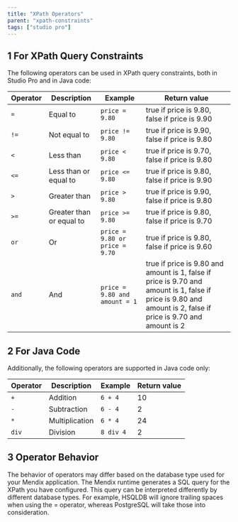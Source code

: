 ```yaml
---
title: "XPath Operators"
parent: "xpath-constraints"
tags: ["studio pro"]
---
```


## 1 For XPath Query Constraints

The following operators can be used in XPath query constraints, both in Studio Pro and in Java code:

| Operator | Description | Example | Return value |
| --- | --- | --- | --- |
| `=` | Equal to | `price = 9.80` | true if price is 9.80, false if price is 9.90 |
| `!=` | Not equal to | `price != 9.80` | true if price is 9.90, false if price is 9.80 |
| `<` | Less than | `price < 9.80` | true if price is 9.70, false if price is 9.80 |
| `<=` | Less than or equal to | `price <= 9.80` | true if price is 9.80, false if price is 9.90 |
| `>` | Greater than | `price > 9.80` | true if price is 9.90, false if price is 9.80 |
| `>=` | Greater than or equal to | `price >= 9.80` | true if price is 9.80, false if price is 9.70 |
| `or` | Or | `price = 9.80 or price = 9.70` | true if price is 9.80, false if price is 9.60 |
| `and` | And | `price = 9.80 and amount = 1` | true if price is 9.80 and amount is 1, false if price is 9.70 and amount is 1, false if price is 9.80 and amount is 2, false if price is 9.70 and amount is 2 |

## 2 For Java Code

Additionally, the following operators are supported in Java code only:

| Operator | Description | Example | Return value |
| --- | --- | --- | --- |
| `+ ` | Addition | `6 + 4` | 10 |
| `-` | Subtraction | `6 - 4` | 2 |
| `*` | Multiplication | `6 * 4` | 24 |
| `div` | Division | `8 div 4` | 2 |

## 3 Operator Behavior

The behavior of operators may differ based on the database type used for your Mendix application. The Mendix runtime generates a SQL query for the XPath you have configured. This query can be interpreted differently by different database types. For example, HSQLDB will ignore trailing spaces when using the = operator, whereas PostgreSQL will take those into consideration.
